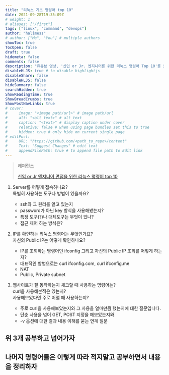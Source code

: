```yaml
---
title: "리눅스 기초 명령어 top 10"
date: 2021-09-28T19:35:09Z
# weight: 1
# aliases: ["/first"]
tags: ["linux", "command", "devops"]
author: "halimess"
# author: ["Me", "You"] # multiple authors
showToc: true
TocOpen: false
draft: true
hidemeta: false
comments: false
description: "유튜브 영상, '신입 or Jr. 엔지니어를 위한 리눅스 명령어 Top 10'를 보고 공부하여 정리한 내용"
disableHLJS: true # to disable highlightjs
disableShare: false
disableHLJS: false
hideSummary: false
searchHidden: true
ShowReadingTime: true
ShowBreadCrumbs: true
ShowPostNavLinks: true
# cover:
#     image: "<image path/url>" # image path/url
#     alt: "<alt text>" # alt text
#     caption: "<text>" # display caption under cover
#     relative: false # when using page bundles set this to true
#     hidden: true # only hide on current single page
# editPost:
#     URL: "https://github.com/<path_to_repo>/content"
#     Text: "Suggest Changes" # edit text
#     appendFilePath: true # to append file path to Edit link
---
```


> 레퍼런스
>
> [신입 or Jr 엔지니어 면접을 위한 리눅스 명령어 top 10](https://www.youtube.com/watch?v=u9RukvKZJZM)

1. Server를 어떻게 접속하나요?  
    특별히 사용하는 도구나 방법이 있을까요?

    * ssh와 그 원리를 알고 있는지  
    * password가 아닌 key 방식을 사용해봤는지?
    * 특정 도구(?)나 대체도구는 무엇이 있나?
    * 접근 제어 하는 방식은?

2. IP를 확인하는 리눅스 명령어는 무엇인가요?  
    자신의 Public IP는 어떻게 확인하나요?

    * IP를 조회하는 명령어인 ifconfig 그리고 자신의 Public IP 조회를 어떻게 하는지?
    * 대표적인 방법으로는 curl ifconfig.com, curl ifconfig.me
    * NAT
    * Public, Private subnet

3. 웹사이트가 잘 동작하는지 체크할 때 사용하는 명령어는?  
    curl을 사용해본적은 있는지?  
    사용해보았다면 주로 어떨 때 사용하는지?

    * 주로 curl을 사용해보았는지와 그 사용을 얼마만큼 했는지에 대한 질문입니다.
    * 단순 사용을 넘어 GET, POST 지정을 해보았는지와
    * -v 옵션에 대한 결과 내용 이해를 묻는 연계 질문

## 위 3개 공부하고 넘어가자
## 나머지 명령어들은 이렇게 따라 적지말고 공부하면서 내용을 정리하자

